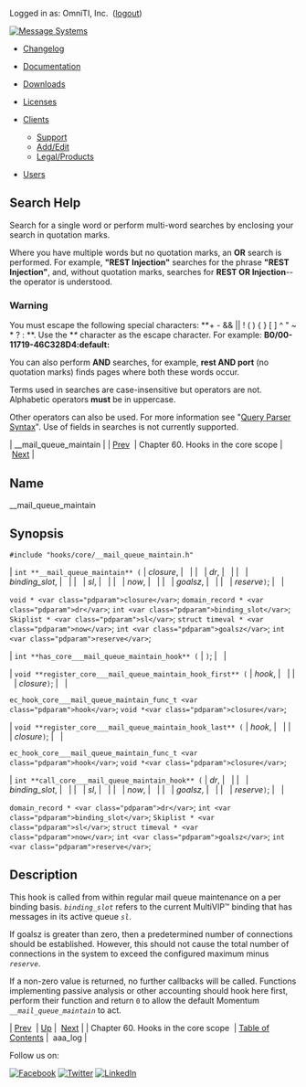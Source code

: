 Logged in as: OmniTI, Inc.  ([logout](https://support.messagesystems.com/logout.php))

[![Message Systems](https://support.messagesystems.com/images/ms-white205.png)](https://support.messagesystems.com/start.php) 

*   [Changelog](https://support.messagesystems.com/start.php?show=changelog)
*   [Documentation](https://support.messagesystems.com/docs/)
*   [Downloads](https://support.messagesystems.com/start.php)

*   [Licenses](https://support.messagesystems.com/license_summary.php)
*   <a href="">Clients</a>
    *   [Support](https://support.messagesystems.com/cs.php)
    *   [Add/Edit](https://support.messagesystems.com/edit_client.php)
    *   [Legal/Products](https://support.messagesystems.com/edit_products.php)
*   [Users](https://support.messagesystems.com/edit_customer.php)

## Search Help

Search for a single word or perform multi-word searches by enclosing your search in quotation marks.

Where you have multiple words but no quotation marks, an **OR** search is performed. For example, **"REST Injection"** searches for the phrase **"REST Injection"**, and, without quotation marks, searches for **REST OR Injection**--the operator is understood.

### Warning

You must escape the following special characters: **+ - && || ! ( ) { } [ ] ^ " ~ * ? : \**. Use the **\** character as the escape character. For example: **B0/00-11719-46C328D4\:default\:**

You can also perform **AND** searches, for example, **rest AND port** (no quotation marks) finds pages where both these words occur.

Terms used in searches are case-insensitive but operators are not. Alphabetic operators **must** be in uppercase.

Other operators can also be used. For more information see "[Query Parser Syntax](https://lucene.apache.org/core/old_versioned_docs/versions/3_0_0/queryparsersyntax.html)". Use of fields in searches is not currently supported.

| __mail_queue_maintain |
| [Prev](hooks.core.php)  | Chapter 60. Hooks in the core scope |  [Next](hooks.core.aaa_log.php) |

<a name="hooks.core.__mail_queue_maintain"></a>
## Name

__mail_queue_maintain

## Synopsis

`#include "hooks/core/__mail_queue_maintain.h"`

| `int **__mail_queue_maintain** (` | <var class="pdparam">closure</var>, |   |
|   | <var class="pdparam">dr</var>, |   |
|   | <var class="pdparam">binding_slot</var>, |   |
|   | <var class="pdparam">sl</var>, |   |
|   | <var class="pdparam">now</var>, |   |
|   | <var class="pdparam">goalsz</var>, |   |
|   | <var class="pdparam">reserve</var>`)`; |   |

`void * <var class="pdparam">closure</var>`;
`domain_record * <var class="pdparam">dr</var>`;
`int <var class="pdparam">binding_slot</var>`;
`Skiplist * <var class="pdparam">sl</var>`;
`struct timeval * <var class="pdparam">now</var>`;
`int <var class="pdparam">goalsz</var>`;
`int <var class="pdparam">reserve</var>`;

| `int **has_core___mail_queue_maintain_hook** (` | `)`; |   |

| `void **register_core___mail_queue_maintain_hook_first** (` | <var class="pdparam">hook</var>, |   |
|   | <var class="pdparam">closure</var>`)`; |   |

`ec_hook_core___mail_queue_maintain_func_t <var class="pdparam">hook</var>`;
`void *<var class="pdparam">closure</var>`;

| `void **register_core___mail_queue_maintain_hook_last** (` | <var class="pdparam">hook</var>, |   |
|   | <var class="pdparam">closure</var>`)`; |   |

`ec_hook_core___mail_queue_maintain_func_t <var class="pdparam">hook</var>`;
`void *<var class="pdparam">closure</var>`;

| `int **call_core___mail_queue_maintain_hook** (` | <var class="pdparam">dr</var>, |   |
|   | <var class="pdparam">binding_slot</var>, |   |
|   | <var class="pdparam">sl</var>, |   |
|   | <var class="pdparam">now</var>, |   |
|   | <var class="pdparam">goalsz</var>, |   |
|   | <var class="pdparam">reserve</var>`)`; |   |

`domain_record * <var class="pdparam">dr</var>`;
`int <var class="pdparam">binding_slot</var>`;
`Skiplist * <var class="pdparam">sl</var>`;
`struct timeval * <var class="pdparam">now</var>`;
`int <var class="pdparam">goalsz</var>`;
`int <var class="pdparam">reserve</var>`;<a name="idp16007984"></a>
## Description

This hook is called from within regular mail queue maintenance on a per binding basis. *`binding_slot`* refers to the current MultiVIP™ binding that has messages in its active queue *`sl`*.

If goalsz is greater than zero, then a predetermined number of connections should be established. However, this should not cause the total number of connections in the system to exceed the configured maximum minus *`reserve`*.

If a non-zero value is returned, no further callbacks will be called. Functions implementing passive analysis or other accounting should hook here first, perform their function and return `0` to allow the default Momentum *`__mail_queue_maintain`* to act.

| [Prev](hooks.core.php)  | [Up](hooks.core.php) |  [Next](hooks.core.aaa_log.php) |
| Chapter 60. Hooks in the core scope  | [Table of Contents](index.php) |  aaa_log |

Follow us on:

[![Facebook](https://support.messagesystems.com/images/icon-facebook.png)](http://www.facebook.com/messagesystems) [![Twitter](https://support.messagesystems.com/images/icon-twitter.png)](http://twitter.com/#!/MessageSystems) [![LinkedIn](https://support.messagesystems.com/images/icon-linkedin.png)](http://www.linkedin.com/company/message-systems)